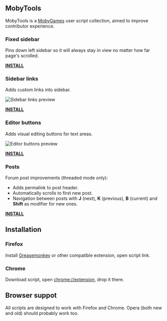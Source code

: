 ## MobyTools

MobyTools is a [MobyGames](http://mobygames.com) user script collection, aimed to improve contributor experience.

### Fixed sidebar

Pins down left sidebar so it will always stay in view no matter how far page's scrolled.

**[INSTALL](https://raw.github.com/klaster1/mobytools/master/mt.sidebar.user.js)**

### Sidebar links

Adds custom links into sidebar.

![Sidebar links preview](https://raw.github.com/klaster1/mobytools/master/screenshots/sidebar-links.png)

**[INSTALL](https://raw.github.com/klaster1/mobytools/master/mt.sidebar-links.user.js)**

### Editor buttons

Adds visual editing buttons for text areas.

![Editor buttons preview](https://raw.github.com/klaster1/mobytools/master/screenshots/editor.png)

**[INSTALL](https://raw.github.com/klaster1/mobytools/master/mt.editor.user.js)**

### Posts

Forum post improvements (threaded mode only):

* Adds permalink to post header.
* Automatically scrolls to first new post.
* Navigation between posts with **J** (next), **K** (previous), **B** (current) and **Shift** as modifier for new ones.

**[INSTALL](https://raw.github.com/klaster1/mobytools/master/mt.posts.user.js)**

## Installation

### Firefox

Install [Greasemonkey](https://addons.mozilla.org/firefox/addon/greasemonkey/) or other compatible extension, open script link.

### Chrome

Download script, open [chrome://extension](chrome://extensions/), drop it there.

## Browser suppot

All scripts are designed to work with Firefox and Chrome. Opera (both new and old) should probably work too.
